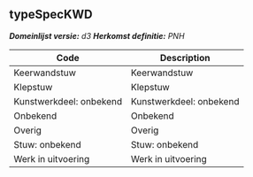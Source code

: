 ## typeSpecKWD

*__Domeinlijst versie:__ d3*
*__Herkomst definitie:__ PNH*

|__Code__ |__Description__	|
|	---	|	---	|
| Keerwandstuw | Keerwandstuw |
| Klepstuw | Klepstuw |
| Kunstwerkdeel: onbekend | Kunstwerkdeel: onbekend |
| Onbekend | Onbekend |
| Overig | Overig |
| Stuw: onbekend | Stuw: onbekend |
| Werk in uitvoering | Werk in uitvoering |
